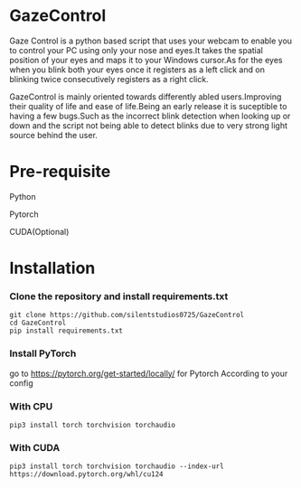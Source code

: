 # GazeControl

Gaze Control is a python based script that uses your webcam to enable you to control your PC using only your nose and eyes.It takes the spatial position of your eyes and maps it to your Windows cursor.As for the eyes when you blink both your eyes once it registers as a left click and on blinking twice consecutively registers as a right click.

GazeControl is mainly oriented towards differently abled users.Improving their quality of life and ease of life.Being an early release it is suceptible to having a few bugs.Such as the incorrect blink detection when looking up or down and the script not being able to detect blinks due to very strong light source behind the user.

# Pre-requisite

Python

Pytorch

CUDA(Optional)

# Installation 
### Clone the repository and install requirements.txt
```
git clone https://github.com/silentstudios0725/GazeControl
cd GazeControl
pip install requirements.txt
```

### Install PyTorch 

go to https://pytorch.org/get-started/locally/ for Pytorch According to your config

### With CPU
```
pip3 install torch torchvision torchaudio
```
### With CUDA
```
pip3 install torch torchvision torchaudio --index-url https://download.pytorch.org/whl/cu124
```
